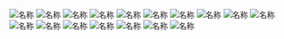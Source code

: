 ![名称](./jpe/P(1).jpg)
![名称](./jpe/P(2).jpg)
![名称](./jpe/P(3).jpg)
![名称](./jpe/P(4).jpg)
![名称](./jpe/P(5).jpg)
![名称](./jpe/P(6).jpg)
![名称](./jpe/P(7).jpg)
![名称](./jpe/P(8).jpg)
![名称](./jpe/P(9).jpg)
![名称](./jpe/P(10).jpg)
![名称](./jpe/P(11).jpg)
![名称](./jpe/P(12).jpg)
![名称](./jpe/P(13).jpg)
![名称](./jpe/P(14).jpg)
![名称](./jpe/P(15).jpg)
![名称](./jpe/P(16).jpg)
![名称](./jpe/P(17).jpg)
